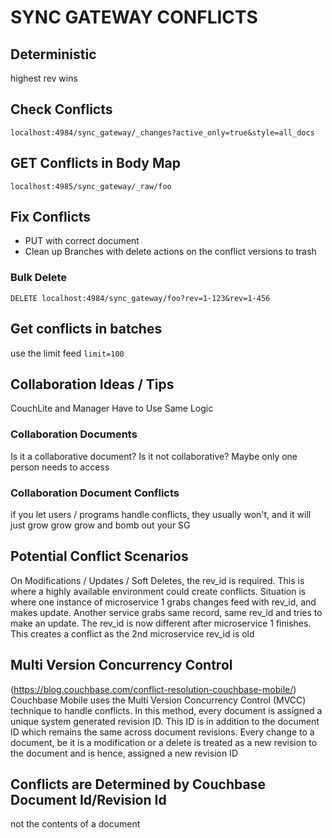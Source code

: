# SYNC GATEWAY CONFLICTS

## Deterministic
highest rev wins

## Check Conflicts
`localhost:4984/sync_gateway/_changes?active_only=true&style=all_docs`

## GET Conflicts in Body Map
`localhost:4985/sync_gateway/_raw/foo`

## Fix Conflicts
- PUT with correct document
- Clean up Branches with delete actions on the conflict versions to trash

### Bulk Delete
`DELETE localhost:4984/sync_gateway/foo?rev=1-123&rev=1-456`

## Get conflicts in batches
use the limit feed `limit=100`

## Collaboration Ideas / Tips
CouchLite and Manager Have to Use Same Logic

### Collaboration Documents
Is it a collaborative document? Is it not collaborative?
Maybe only one person needs to access

### Collaboration Document Conflicts
if you let users / programs handle conflicts, they usually won't, and it will
just grow grow grow and bomb out your SG

## Potential Conflict Scenarios
On Modifications / Updates / Soft Deletes, the rev_id is required. This is
where a highly available environment could create conflicts. Situation is where
one instance of microservice 1 grabs changes feed with rev_id, and makes update.
Another service grabs same record, same rev_id and tries to make an update. The
rev_id is now different after microservice 1 finishes. This creates a conflict
as the 2nd microservice rev_id is old

## Multi Version Concurrency Control
(https://blog.couchbase.com/conflict-resolution-couchbase-mobile/)
Couchbase Mobile uses the Multi Version Concurrency Control (MVCC) technique to
handle conflicts. In this method, every document is assigned a unique system
generated revision ID. This ID is in addition to the document ID which remains
the same across document revisions. Every change to a document, be it is a
modification or a delete is treated as a new revision to the document and is
hence, assigned a new revision ID

## Conflicts are Determined by Couchbase Document Id/Revision Id
not the contents of a document
